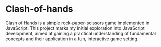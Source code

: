 # Clash-of-hands
Clash of Hands is a simple rock-paper-scissors game implemented in JavaScript. This project marks my initial exploration into JavaScript development, aimed at gaining a practical understanding of fundamental concepts and their application in a fun, interactive game setting.